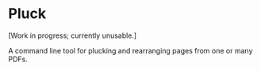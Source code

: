 # Pluck

[Work in progress; currently unusable.]

A command line tool for plucking and rearranging pages from one or many PDFs. 

